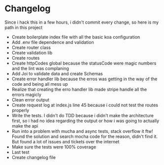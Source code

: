 # Changelog

Since i hack this in a few hours, i didn't commit every change, so here is my path in this project

- Create boilerplate index file with all the basic koa configuration
- Add .env file dependence and validation
- Create router class
- Create validation lib
- Create routes
- Create httpCodes global because the statusCode were magic numbers and the lint was complaning
- Add Joi to validate data and create Schemas
- Create error handler lib because the erros was getting in the way of the code and being all mess up
- Realize that creating the erro handler lib made stripe handle all the errors magicly
- Clean error output
- Create request log at index.js line 45 because i could not test the routes properly
- Write the tests. I didn't do TDD because i didn't make the architecture first, so i had no idea regarding the output or how i was going to actually make the api
- Run into a problem with mucha and async tests, stack overflow it ftw! Found the solution and search mocha code for the reason, didn't find it. But found a lot of issues and tickets over the internet
- Make sure the tests were 100% coverage
- Last test
- Create changelog file
